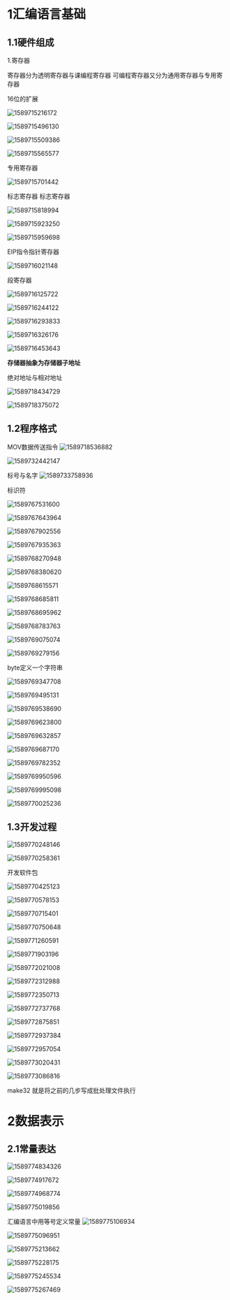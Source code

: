 # 1汇编语言基础



## 1.1硬件组成

1.寄存器

寄存器分为透明寄存器与课编程寄存器
可编程寄存器又分为通用寄存器与专用寄存器

16位的扩展

![1589715216172](../../img/1589715216172.png)

![1589715496130](../../img/1589715496130.png)

![1589715509386](../../img/1589715509386.png)

![1589715565577](../../img/1589715565577.png)

专用寄存器


![1589715701442](../../img/1589715701442.png)

标志寄存器
标志寄存器

![1589715818994](../../img/1589715818994.png)

![1589715923250](../../img/1589715923250.png)

![1589715959698](../../img/1589715959698.png)

EIP指令指针寄存器

![1589716021148](../../img/1589716021148.png)

段寄存器

![1589716125722](../../img/1589716125722.png)

![1589716244122](../../img/1589716244122.png)

![1589716293833](../../img/1589716293833.png)

![1589716326176](../../img/1589716326176.png)

![1589716453643](../../img/1589716453643.png)

**存储器抽象为存储器子地址**



绝对地址与相对地址

![1589718434729](../../img/1589718434729.png)

![1589718375072](../../img/1589718375072.png)





## 1.2程序格式

MOV数据传送指令
![1589718536882](../../img/1589718536882.png)

 ![1589732442147](../../img/1589732442147.png)



标号与名字
![1589733758936](../../img/1589733758936.png)

标识符

![1589767531600](../../img/1589767531600.png)

![1589767643964](../../img/1589767643964.png)

![1589767902556](../../img/1589767902556.png)

![1589767935363](../../img/1589767935363.png)

![1589768270948](../../img/1589768270948.png)

![1589768380620](../../img/1589768380620.png)

![1589768615571](../../img/1589768615571.png)

![1589768685811](../../img/1589768685811.png)

![1589768695962](../../img/1589768695962.png)

![1589768783763](../../img/1589768783763.png)

![1589769075074](../../img/1589769075074.png)

![1589769279156](../../img/1589769279156.png)

byte定义一个字符串

![1589769347708](../../img/1589769347708.png)

![1589769495131](../../img/1589769495131.png)

![1589769538690](../../img/1589769538690.png)

![1589769623800](../../img/1589769623800.png)

![1589769632857](../../img/1589769632857.png)

![1589769687170](../../img/1589769687170.png)

![1589769782352](../../img/1589769782352.png)

![1589769950596](../../img/1589769950596.png)

![1589769995098](../../img/1589769995098.png)

![1589770025236](../../img/1589770025236.png)

## 1.3开发过程

![1589770248146](../../img/1589770248146.png)

![1589770258361](../../img/1589770258361.png)

开发软件包

![1589770425123](../../img/1589770425123.png)

![1589770578153](../../img/1589770578153.png)

![1589770715401](../../img/1589770715401.png)

![1589770750648](../../img/1589770750648.png)

![1589771260591](../../img/1589771260591.png)

![1589771903196](../../img/1589771903196.png)

![1589772021008](../../img/1589772021008.png)

![1589772312988](../../img/1589772312988.png)

![1589772350713](../../img/1589772350713.png)

![1589772737768](../../img/1589772737768.png)

![1589772875851](../../img/1589772875851.png)

![1589772937384](../../img/1589772937384.png)

![1589772957054](../../img/1589772957054.png)

![1589773020431](../../img/1589773020431.png)

![1589773086816](../../img/1589773086816.png)

make32 就是将之前的几步写成批处理文件执行

# 2数据表示

## 2.1常量表达

![1589774834326](../../img/1589774834326.png)

![1589774917672](../../img/1589774917672.png)

![1589774968774](../../img/1589774968774.png)

![1589775019856](../../img/1589775019856.png)

汇编语言中用等号定义常量
![1589775106934](../../img/1589775106934.png)

![1589775096951](../../img/1589775096951.png)

![1589775213662](../../img/1589775213662.png)

![1589775228175](../../img/1589775228175.png)

![1589775245534](../../img/1589775245534.png)

![1589775267469](../../img/1589775267469.png)

